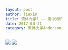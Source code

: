 ```yaml
---
layout: post
author: liuxin
title: 流体力学1 —— 高中知识
date: 2017-03-21
category: 流体力学Anderson
---
```


![][image-1]
![][image-2]

[image-1]:	https://cdn-images-1.medium.com/max/800/1*OcvP85SNY-qY1gm47mZn2g.jpeg
[image-2]:	https://cdn-images-1.medium.com/max/800/1*GZUOVsKvuArXXbCIUtp3UA.jpeg